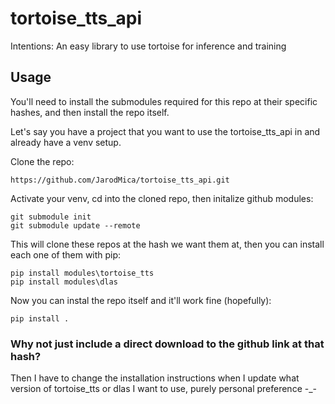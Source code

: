 # tortoise_tts_api
Intentions: An easy library to use tortoise for inference and training

## Usage
You'll need to install the submodules required for this repo at their specific hashes, and then install the repo itself.

Let's say you have a project that you want to use the tortoise_tts_api in and already have a venv setup.

Clone the repo:
```
https://github.com/JarodMica/tortoise_tts_api.git
```

Activate your venv, cd into the cloned repo, then initalize github modules:
```
git submodule init
git submodule update --remote
```

This will clone these repos at the hash we want them at, then you can install each one of them with pip:
```
pip install modules\tortoise_tts
pip install modules\dlas
```

Now you can instal the repo itself and it'll work fine (hopefully):
```
pip install .
```

### Why not just include a direct download to the github link at that hash?
Then I have to change the installation instructions when I update what version of tortoise_tts or dlas I want to use, purely personal preference -_-